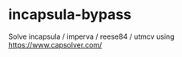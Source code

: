 # incapsula-bypass
Solve incapsula / imperva / reese84 / utmcv using https://www.capsolver.com/
                                             